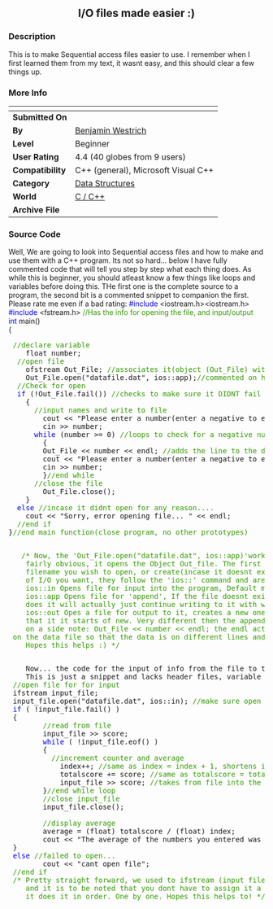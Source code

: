 ﻿<div align="center">

## I/O files made easier :\)


</div>

### Description

This is to make Sequential access files easier to use. I remember when I first learned them from my text, it wasnt easy, and this should clear a few things up.
 
### More Info
 


<span>             |<span>
---                |---
**Submitted On**   |
**By**             |[Benjamin Westrich](https://github.com/Planet-Source-Code/PSCIndex/blob/master/ByAuthor/benjamin-westrich.md)
**Level**          |Beginner
**User Rating**    |4.4 (40 globes from 9 users)
**Compatibility**  |C\+\+ \(general\), Microsoft Visual C\+\+
**Category**       |[Data Structures](https://github.com/Planet-Source-Code/PSCIndex/blob/master/ByCategory/data-structures__3-8.md)
**World**          |[C / C\+\+](https://github.com/Planet-Source-Code/PSCIndex/blob/master/ByWorld/c-c.md)
**Archive File**   |[](https://github.com/Planet-Source-Code/benjamin-westrich-i-o-files-made-easier__3-886/archive/master.zip)





### Source Code

Well, We are going to look into Sequential access files and how to make and use them with a C++ program. Its not so hard... below I have fully commented code that will tell you step by step what each thing does. As while this is beginner, you should atleast know a few things like loops and variables before doing this. THe first one is the complete source to a program, the second bit is a commented snippet to companion the first. Please rate me even if a bad rating:
<font color="blue">#include</font> <iostream.h><iostream.h><br>
<font color="blue">#include</font> <fstream.h><font color="#339900"> //Has
the info for opening the file, and input/output </font><br>
<font color="blue">int</font> main() <br>
{
<pre><font color="#339900">	//declare variable</font>
	float number;
<font color="#339900">	//open file </font>
	ofstream Out_File;<font color="#0000FF"> <font color="#339900">//associates it(object (Out_File) with this class, used to ouput info to a file </font></font>
	Out_File.open("datafile.dat", ios::app);<font color="#339900">//commented on heavily at end </font>
<font color="#339900">	//Check for open</font>
<font color="#0000FF">	if</font> (!Out_File.fail()) <font color="#339900">//checks to make sure it DIDNT fail (! operator) </font>
	{
<font color="#339900">		//input names and write to file </font>
		cout << "Please enter a number(enter a negative to exit): ";
		cin >> number;
<font color="#0000FF">		while</font> (number >= 0) <font color="#339900">//loops to check for a negative number </font>
		{
		Out_File << number << endl; <font color="#339900">//adds the line to the data file you opened. </font>
		cout << "Please enter a number(enter a negative to exit): ";
		cin >> number;
		}<font color="#339900">//end while </font>
<font color="#339900">		//close the file</font>
		Out_File.close();
	}
<font color="#0000FF">	else</font> <font color="#339900">//incase it didnt open for any reason.... </font>
	cout << "Sorry, error opening file... " << endl;
<font color="#339900">	//end if </font>
}<font color="#339900">//end main function(close program, no other prototypes) </font>
 </pre>
<pre>	<font color="#339900">/* Now, the 'Out_File.open("datafile.dat", ios::app)'works like so. The open part is
	fairly obvious, it opens the Object Out_file. The first part, "datafile.dat" is the
	filename you wish to open, or create(incase it doesnt exist).the second is the type
	of I/O you want, they follow the 'ios::' command and are as follows:
	ios::in Opens file for input into the program, Default mode for input files(will talk about later)
	ios::app Opens file for 'append', If the file doesnt exist it will create a new one, but if it
	does it will actually just continue writing to it with whatever you had on there before still on
	ios::out Opes a file for output to it, creates a new one, or deletes all the info in an old one so
	that it it starts of new. Very different then the append....
	on a side note: Out_File << number << endl; the endl actually makes a newline
 on the data file so that the data is on different lines and can be differentiated.
	Hopes this helps :) */</font>
 </pre>
<pre>
	Now... the code for the input of info from the file to the program is as follows...
	This is just a snippet and lacks header files, variable declaration, and main function call as you have seen all that in the last bit:
 <font color="#339900">//open file for for input</font>
 ifstream input_file;
 input_file.open("datafile.dat", ios::in); <font color="#339900">//make sure open was successful(more important in this one then the last)</font>
 <font color="#0000FF">if </font>( !input_file.fail() )
 {
		<font color="#339900">//read from file</font>
 		input_file >> score;
		<font color="#0000FF">while</font> ( !input_file.eof() )
 		{
 		<font color="#339900">	//increment counter and average</font>
 			index++;<font color="#339900"> //same as index = index + 1, shortens it </font>
 			totalscore += score;<font color="#339900"> //same as totalscore = totalscore + score, shortens it </font>
 			input_file >> score; <font color="#339900">//takes from file into the program.</font>
 		}<font color="#339900">//end while loop
		//close input_file</font>
 		input_file.close();
 <font color="#339900">
		//display average</font>
 		average = (float) totalscore / (float) index;
 		cout << "The average of the numbers you entered was " << average << endl;
 }
 <font color="#0000FF">else</font><font color="#339900"> //failed to open...</font>
 		cout << "cant open file";
 <font color="#339900">//end if</font>
 <font color="#339900">/* Pretty straight forward, we used to ifstream (input file) instead of ofstream this time,
	and it is to be noted that you dont have to assign it a value to read from as an array, since
	it does it in order. One by one. Hopes this helps to! */
 </font>

